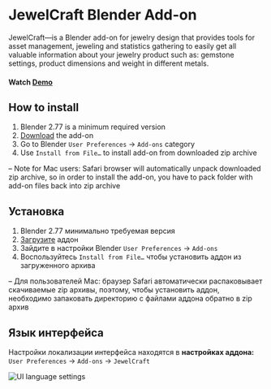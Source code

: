 JewelCraft Blender Add-on
==========================

JewelCraft—is a Blender add-on for jewelry design that provides tools for asset management, jeweling and statistics gathering to easily get all valuable information about your jewelry product such as: gemstone settings, product dimensions and weight in different metals.

#### Watch [Demo]


How to install
--------------------------

1. Blender 2.77 is a minimum required version
2. [Download][addon] the add-on
3. Go to Blender `User Preferences` → `Add-ons` category
4. Use `Install from File…` to install add-on from downloaded zip archive

– Note for Mac users: Safari browser will automatically unpack downloaded zip archive, so in order to install the add-on, you have to pack folder with add-on files back into zip archive


Установка
--------------------------

1. Blender 2.77 минимально требуемая версия
2. [Загрузите][addon] аддон
3. Зайдите в настройки Blender `User Preferences` → `Add-ons`
4. Воспользуйтесь `Install from File…` чтобы установить аддон из загруженного архива

– Для пользователей Mac: браузер Safari автоматически распаковывает скачиваемые zip архивы, поэтому, чтобы установить аддон, необходимо запаковать директорию с файлами аддона обратно в zip архив


Язык интерфейса
--------------------------

Настройки локализации интерфейса находятся в **настройках аддона:**  
`User Preferences` → `Add-ons` → `JewelCraft`

![UI language settings]


[addon]: https://github.com/mrachinskiy/jewelcraft/archive/master.zip
[Demo]: https://youtu.be/XZ6uIdNnrHk
[UI language settings]: http://i.imgur.com/YOcpYki.png
